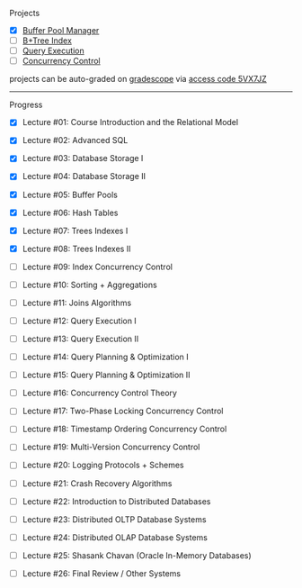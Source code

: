 Projects

- [x] [Buffer Pool Manager](https://15445.courses.cs.cmu.edu/fall2020/project1/)
- [ ] [B+Tree Index](https://15445.courses.cs.cmu.edu/fall2020/project2/)
- [ ] [Query Execution](https://15445.courses.cs.cmu.edu/fall2020/project3/)
- [ ] [Concurrency Control](https://15445.courses.cs.cmu.edu/fall2020/project4/)

projects can be auto-graded on [gradescope](https://www.gradescope.com/courses/195440) via [access code 5VX7JZ](https://github.com/cmu-db/bustub/issues/111#issuecomment-709673126)

---

Progress

- [x] Lecture #01: Course Introduction and the Relational Model

- [x] Lecture #02: Advanced SQL

- [x] Lecture #03: Database Storage I

- [x] Lecture #04: Database Storage II

- [x] Lecture #05: Buffer Pools

- [x] Lecture #06: Hash Tables

- [x] Lecture #07: Trees Indexes I

- [x] Lecture #08: Trees Indexes II

- [ ] Lecture #09: Index Concurrency Control

- [ ] Lecture #10: Sorting + Aggregations

- [ ] Lecture #11: Joins Algorithms

- [ ] Lecture #12: Query Execution I

- [ ] Lecture #13: Query Execution II

- [ ] Lecture #14: Query Planning & Optimization I

- [ ] Lecture #15: Query Planning & Optimization II

- [ ] Lecture #16: Concurrency Control Theory

- [ ] Lecture #17: Two-Phase Locking Concurrency Control

- [ ] Lecture #18: Timestamp Ordering Concurrency Control

- [ ] Lecture #19: Multi-Version Concurrency Control

- [ ] Lecture #20: Logging Protocols + Schemes

- [ ] Lecture #21: Crash Recovery Algorithms

- [ ] Lecture #22: Introduction to Distributed Databases

- [ ] Lecture #23: Distributed OLTP Database Systems

- [ ] Lecture #24: Distributed OLAP Database Systems

- [ ] Lecture #25: Shasank Chavan (Oracle In-Memory Databases)

- [ ] Lecture #26: Final Review / Other Systems
